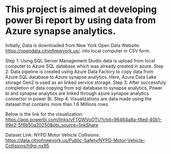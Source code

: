 # This project is aimed at developing power Bi report by using data from Azure synapse analytics.


Initially, Data is downloaded from New York Open Data Website: https://opendata.cityofnewyork.us/. into local computer in CSV form.

Step 1:
Using SQL Server Management Studio data is upload from local computer to Azure SQL database which was already created in azure. 
Step 2:
Data pipeline is created using Azure Data Factory to copy data from Azure SQL database to Azure synapse analytics. Here, Azure Data Lake storage Gen2 is used as an linked service storage. 
Step 3:
After successfuly completion of data copying from sql database to synapse analytics, Power bi and synapse analytics are linked through azure synapse analytics connector in power Bi.
Step 4:
Visualizations are data made using the dataset that contains more than 1.6 Millions rows. 

Below is the link for the visualization:
https://app.powerbi.com/links/vFTGWVoOTU?ctid=96464a8a-f8ed-40b1-99e2-5f6b50a20250&pbi_source=linkShare

Dataset Link:
NYPD Motor Vehicle Collisions: https://data.cityofnewyork.us/Public-Safety/NYPD-Motor-Vehicle-Collisions/h9gi-nx95
